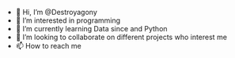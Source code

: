 - 👋 Hi, I’m @Destroyagony
- 👀 I’m interested in programming
- 🌱 I’m currently learning Data since and Python
- 💞️ I’m looking to collaborate on different projects who interest me
- 📫 How to reach me
     <!DOCTYPE html>                   
<html>
   <head>
  <title>Page Title</title>
   <link rel='stylesheet' href='https://cdnjs.cloudflare.com/ajax/libs/font-awesome/4.7.0/css/font-awesome.min.css'>
   </head>
    <body>
    <i class='fa fa-telegram'></i>
</body>
</html>                    



